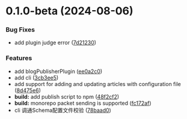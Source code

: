 # 0.1.0-beta (2024-08-06)


### Bug Fixes

* add plugin judge error ([7d21230](https://github.com/aritipub/artipub/commit/7d212305642ec4257223ee33fccac71701ac72dc))


### Features

* add blogPublisherPlugin ([ee0a2c0](https://github.com/aritipub/artipub/commit/ee0a2c0e9bcb405e5f997b46843751b3359548f6))
* add cli ([3cb3ee5](https://github.com/aritipub/artipub/commit/3cb3ee5d744fd475181bfb06c2a60a0855d80eab))
* add support for adding and updating articles with configuration file ([8d475e6](https://github.com/aritipub/artipub/commit/8d475e6568afaa11e5388bd8b7947dee1d175911))
* **build:** add publish script to npm ([48f2cf2](https://github.com/aritipub/artipub/commit/48f2cf274db8468f242a7edad3ae8b24da4b8325))
* **build:** monorepo packet sending is supported ([fc172af](https://github.com/aritipub/artipub/commit/fc172af5322c68e11382ab1cab87bd826f3aefd5))
* cli 调通Schema配置文件校验 ([78baad0](https://github.com/aritipub/artipub/commit/78baad074cdc97fd98db8860034f643de5a04835))



